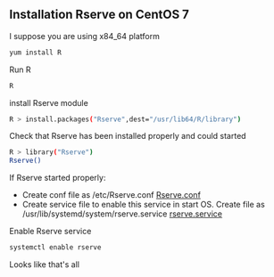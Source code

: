 ## Installation Rserve on CentOS 7

I suppose you are using x84_64 platform
```bash
yum install R 
```
Run R
```bash
R 
```
install Rserve module
```bash
R > install.packages("Rserve",dest="/usr/lib64/R/library") 
```
Check that Rserve has been installed properly and could started
```bash
R > library("Rserve")
Rserve()
```
If Rserve started properly:
* Create conf file as /etc/Rserve.conf
[Rserve.conf](https://github.com/skk2010/hooks/blob/master/Rserve/Rserve.conf)
* Create service file to enable this service in start OS. Create file as /usr/lib/systemd/system/rserve.service
[rserve.service](https://github.com/skk2010/hooks/blob/master/Rserve/Rserve.conf)

Enable Rserve service
```bash
systemctl enable rserve
```

Looks like that's all
